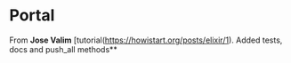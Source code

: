 # Portal

From **Jose Valim** [tutorial(https://howistart.org/posts/elixir/1). Added tests, docs and push_all methods**
